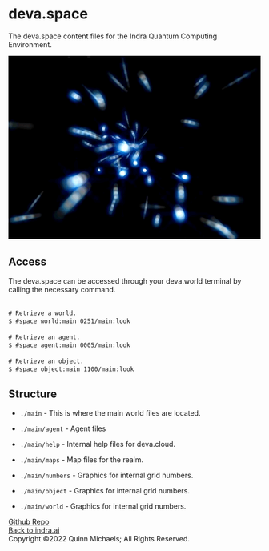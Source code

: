 # deva.space

The deva.space content files for the Indra Quantum Computing Environment.

![Moving Lights](/img/Moving_Lights_GIF.gif)

## Access

The deva.space can be accessed through your deva.world terminal by calling the necessary command.

```shell

# Retrieve a world.
$ #space world:main 0251/main:look

# Retrieve an agent.
$ #space agent:main 0005/main:look

# Retrieve an object.
$ #space object:main 1100/main:look

```

## Structure

- `./main` - This is where the main world files are located.

- `./main/agent` - Agent files

- `./main/help` - Internal help files for deva.cloud.

- `./main/maps` - Map files for the realm.

- `./main/numbers` - Graphics for internal grid numbers.

- `./main/object` - Graphics for internal grid numbers.

- `./main/world` - Graphics for internal grid numbers.


[Github Repo](https://github.com/indraai/deva.space)  
[Back to indra.ai](https://indra.ai)  
Copyright &copy;2022 Quinn Michaels; All Rights Reserved.

